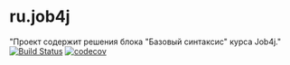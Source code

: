 # ru.job4j
"Проект содержит решения блока "Базовый синтаксис" курса Job4j."
[![Build Status](https://travis-ci.org/pliris/job4j_elementary.svg?branch=master)](https://travis-ci.org/pliris/job4j_elementary)
[![codecov](https://codecov.io/gh/pliris/job4j_elementary/branch/master/graph/badge.svg)](https://codecov.io/gh/pliris/job4j_elementary)
